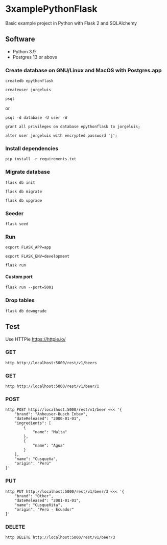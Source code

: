 # 3xamplePythonFlask
Basic example project in Python with Flask 2 and SQLAlchemy

## Software
* Python 3.9 
* Postgres 13 or above

### Create database on GNU/Linux and MacOS with Postgres.app
```
createdb epythonflask
```
```
createuser jorgeluis
```
```
psql
```
or
```
psql -d database -U user -W
```
```
grant all privileges on database epythonflask to jorgeluis;
```
```
alter user jorgeluis with encrypted password 'j';
```
### Install dependencies
```
pip install -r requirements.txt
```
### Migrate database
```
flask db init
```
```
flask db migrate
```
```
flask db upgrade
```
### Seeder
```
flask seed
```
### Run
```
export FLASK_APP=app
```
```
export FLASK_ENV=development
```
```
flask run
```
#### Custom port
```
flask run --port=5001
```

### Drop tables
```
flask db downgrade
```
## Test
Use HTTPie
https://httpie.io/
### GET
```
http http://localhost:5000/rest/v1/beers
```
### GET
```
http http://localhost:5000/rest/v1/beer/1
```
### POST
```
http POST http://localhost:5000/rest/v1/beer <<< '{
    "brand": "Anheuser-Busch Inbev",
    "dateReleased": "2000-01-01",
    "ingredients": [
        {
            "name": "Malta"
        },
        {
            "name": "Agua"
        }
    ],
    "name": "Cusqueña",
    "origin": "Perú"
}'
```
### PUT
```
http PUT http://localhost:5000/rest/v1/beer/3 <<< '{
    "brand": "Other",
    "dateReleased": "2001-01-01",
    "name": "Cusqueñita",
    "origin": "Perú - Ecuador"
}'
```
### DELETE
```
http DELETE http://localhost:5000/rest/v1/beer/3
```
